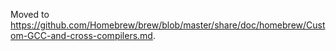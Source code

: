 Moved to https://github.com/Homebrew/brew/blob/master/share/doc/homebrew/Custom-GCC-and-cross-compilers.md.
